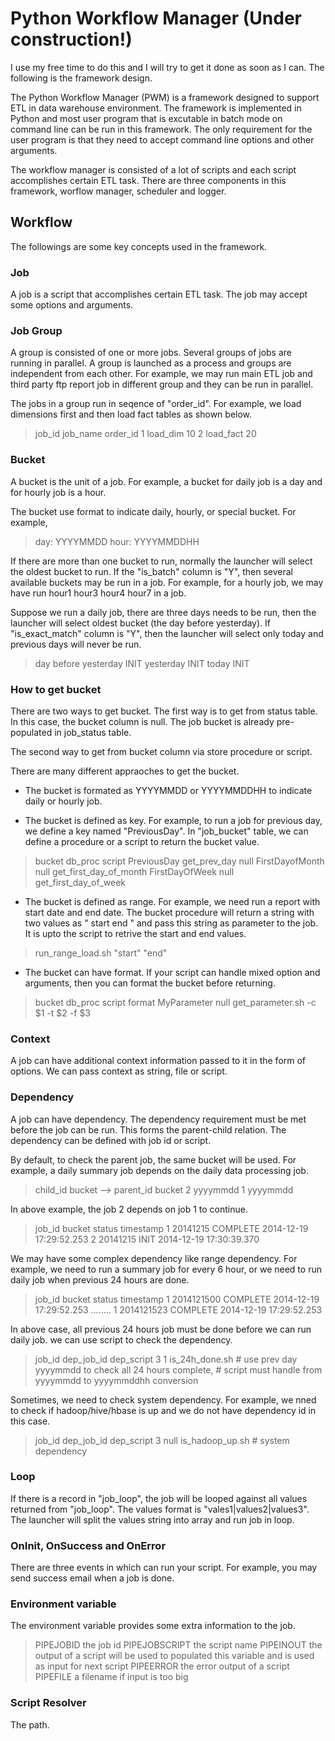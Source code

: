 # Python Workflow Manager (Under construction!)

I use my free time to do this and I will try to get it done as soon as I can. The following is the framework design.

The Python Workflow Manager (PWM) is a framework designed to support ETL in data warehouse environment. The framework is implemented in Python and most user program that is excutable in batch mode on command line can be run in this framework. The only requirement for the user program is that they need to accept command line options and other arguments.

The workflow manager is consisted of a lot of scripts and each script accomplishes certain ETL task. There are three components in this framework, worflow manager, scheduler and logger.

## Workflow

The followings are some key concepts used in the framework.  

### Job

A job is a script that accomplishes certain ETL task. The job may accept some options and arguments. 

### Job Group

A group is consisted of one or more jobs. Several groups of jobs are running in parallel. A group is launched as a process and groups are independent from each other. For example, we may run main ETL job and third party ftp report job in different group and they can be run in parallel.

The jobs in a group run in seqence of "order_id". For example, we load dimensions first and then load fact tables as shown below.

> job_id  job_name    order_id
>      1  load_dim          10
>      2  load_fact         20

### Bucket

A bucket is the unit of a job. For example, a bucket for daily job is a day and for hourly job is a hour.

The bucket use format to indicate daily, hourly, or special bucket. For example,

> day:   YYYYMMDD
> hour:  YYYYMMDDHH

If there are more than one bucket to run, normally the launcher will select the oldest bucket to run. If the "is_batch" column is "Y", then several available buckets may be run in a job. For example, for a hourly job, we may have run hour1 hour3 hour4 hour7 in a job.

Suppose we run a daily job, there are three days needs to be run, then the launcher will select oldest bucket (the day before yesterday). If "is_exact_match" column is "Y", then the launcher will select only today and previous days will never be run. 

> day before yesterday  INIT
> yesterday             INIT
> today                 INIT

### How to get bucket

There are two ways to get bucket. The first way is to get from status table. In this case, the bucket column is null. The job bucket is already pre-populated in job_status table.

The second way to get from bucket column via store procedure or script. 

There are many different appraoches to get the bucket.
	
- The bucket is formated as YYYYMMDD or YYYYMMDDHH to indicate daily or hourly job.

- The bucket is defined as key. For example, to run a job for previous day, we define a key named "PreviousDay". In "job_bucket" table, we can define a procedure or a script to return the bucket value.

> bucket              db_proc             script
> PreviousDay         get_prev_day        null
> FirstDayofMonth     null                get_first_day_of_month
> FirstDayOfWeek      null                get_first_day_of_week

- The bucket is defined as range. For example, we need run a report with start date and end date. The bucket procedure will return a string with two values as " start end " and pass this string as parameter to the job. It is upto the script to retrive the start and end values.  

> run_range_load.sh "start" "end"
	
- The bucket can have format. If your script can handle mixed option and arguments, then you can format the bucket before returning. 

> bucket      db_proc   script				format
> MyParameter    null   get_parameter.sh	-c $1 -t $2 -f $3

### Context
    
A job can have additional context information passed to it in the form of options. We can pass context as string, file or script. 

### Dependency

A job can have dependency. The dependency requirement must be met before the job can be run. This forms the parent-child relation. The dependency can be defined with job id or script. 

By default, to check the parent job, the same bucket will be used. For example, a daily summary job depends on the daily data processing job. 

> child_id bucket --> parent_id bucket
>        2 yyyymmdd	  1         yyyymmdd

In above example, the job 2 depends on job 1 to continue.

> job_id	bucket		status		timestamp
>    	1		20141215	COMPLETE	2014-12-19 17:29:52.253
>		2		20141215	INIT		2014-12-19 17:30:39.370

We may have some complex dependency like range dependency. For example, we need to run a summary job for every 6 hour, or we need to run daily job when previous 24 hours are done. 

> job_id	bucket		status		timestamp
> 		1		2014121500	COMPLETE	2014-12-19 17:29:52.253
>				........
> 		1		2014121523	COMPLETE	2014-12-19 17:29:52.253

In above case, all previous 24 hours job must be done before we can run daily job. we can use script to check the dependency.

> job_id	dep_job_id	dep_script
>      3		     1	is_24h_done.sh		# use prev day yyyymmdd to check all 24 hours complete,
                                            # script must handle from yyyymmdd to yyyymmddhh conversion

Sometimes, we need to check system dependency. For example, we nned to check if hadoop/hive/hbase is up and we do not have dependency id in this case.

> job_id	dep_job_id	dep_script
> 3		null		is_hadoop_up.sh		# system dependency

### Loop 
	
If there is a record in "job_loop", the job will be looped against all values returned from "job_loop". The values format is "vales1|values2|values3". The launcher will split the values string into array and run job in loop.

### OnInit, OnSuccess and OnError

There are three events in which can run your script. For example, you may send success email when a job is done.

### Environment variable

The environment variable provides some extra information to the job.

> PIPEJOBID       the job id
> PIPEJOBSCRIPT   the script name
> PIPEINOUT       the output of a script will be used to populated this variable and is used as input for next script
> PIPEERROR       the error output of a script
> PIPEFILE        a filename if input is too big 

### Script Resolver

The path.

